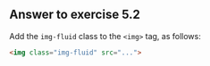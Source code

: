 ## Answer to exercise 5.2

Add the `img-fluid` class to the `<img>` tag, as follows:

``` html
<img class="img-fluid" src="...">
```  
